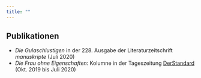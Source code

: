 ```yaml
---
title: ""
---
```





## Publikationen
* _Die Gulaschlustigen_ in der 228. Ausgabe der Literaturzeitschrift _manuskripte_ (Juli 2020)
* _Die Frau ohne Eigenschaften_: Kolumne in der Tageszeitung <a href="https://www.derstandard.at/diskurs/userblogs/ub-die-frau-ohne-eigenschaften">DerStandard</a> (Okt. 2019 bis Juli 2020)